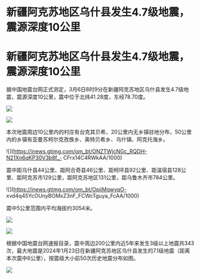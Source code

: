 # 新疆阿克苏地区乌什县发生4.7级地震，震源深度10公里

# 新疆阿克苏地区乌什县发生4.7级地震，震源深度10公里

据中国地震台网正式测定，3月6日8时9分在新疆阿克苏地区乌什县发生4.7级地震，震源深度10公里，震中位于北纬41.28度，东经78.70度。

![](https://inews.gtimg.com/om_bt/OkGtOaRg8w31fU1oHJbLk7HnbHiLeozHuDTJWeT7XUgEYAA/1000)

![](https://inews.gtimg.com/om_bt/O5275sVtjc0SHcJU4HnveBfQvfaowBvC4RxoFhnDRrzZ8AA/1000)

本次地震周边10公里内的村庄有台克其贝希，20公里内无乡镇驻地分布，50公里内的乡镇有亚曼苏柯尔克孜族乡、奥特贝希乡、乌什镇、阿克托海乡。

![](https://inews.gtimg.com/om_bt/ONZTWjcNGc_RQDH-N21Xn6qKP30V3b8f_-
CFrx14C4RWkAA/1000)

震中距乌什县44公里、距阿合奇县46公里、距柯坪县92公里、距温宿县128公里、距阿克苏市129公里，距阿克苏地区131公里，距乌鲁木齐市784公里。

![](https://inews.gtimg.com/om_bt/OpiiMqwyqO-
xvd4q45YcOUnyBOMxZ3nF_FCWcTguya_FcAA/1000)

震中5公里范围内平均海拔约3054米。

![](https://inews.gtimg.com/om_bt/OWct8S6YtnlyN545O5BSvz0CVGTpMpK06xLoTn4j8Upl8AA/1000)

![](https://inews.gtimg.com/om_bt/OrYkt1H5BTP4X9JD9xGMPeYIcgjUQkJ7guZS-8AZNcPiYAA/1000)

根据中国地震台网速报目录，震中周边200公里内近5年来发生3级以上地震共343次，最大地震是2024年1月23日在新疆阿克苏地区乌什县发生的7.1级地震（距离本次震中6公里），按震级大小前50次历史地震分布如图。

![](https://inews.gtimg.com/om_bt/OMprTKXQ_pst6kFMoCvVGGuuTmBdKnLXxG5WR99D5648IAA/1000)

